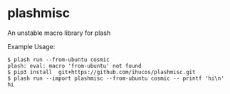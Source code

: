 # plashmisc
An unstable macro library for plash

Example Usage:
```
$ plash run --from-ubuntu cosmic
plash: eval: macro 'from-ubuntu' not found
$ pip3 install  git+https://github.com/ihucos/plashmisc.git
$ plash run --import plashmisc --from-ubuntu cosmic -- printf 'hi\n'
hi
```
